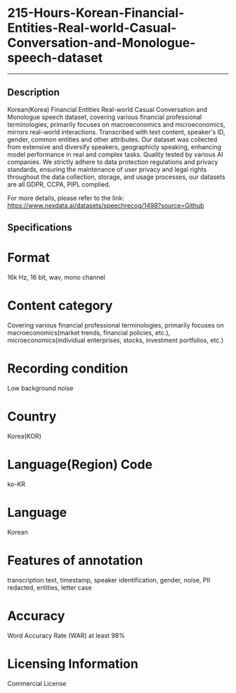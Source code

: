 # 215-Hours-Korean-Financial-Entities-Real-world-Casual-Conversation-and-Monologue-speech-dataset

---
## Description
Korean(Korea) Financial Entities Real-world Casual Conversation and Monologue speech dataset, covering various financial professional terminologies, primarily focuses on macroeconomics and microeconomics, mirrors real-world interactions. Transcribed with text content, speaker's ID, gender, common entities and other attributes. Our dataset was collected from extensive and diversify speakers, geographicly speaking, enhancing model performance in real and complex tasks. Quality tested by various AI companies. We strictly adhere to data protection regulations and privacy standards, ensuring the maintenance of user privacy and legal rights throughout the data collection, storage, and usage processes, our datasets are all GDPR, CCPA, PIPL complied.

For more details, please refer to the link: https://www.nexdata.ai/datasets/speechrecog/1498?source=Github


## Specifications

# Format
16k Hz, 16 bit, wav, mono channel
# Content category
Covering various financial professional terminologies, primarily focuses on macroeconomics(market trends, financial policies, etc.), microeconomics(individual enterprises, stocks, investment portfolios, etc.)
# Recording condition
Low background noise
# Country
Korea(KOR)
# Language(Region) Code
ko-KR
# Language
Korean
# Features of annotation
transcription text, timestamp, speaker identification, gender, noise, PII redacted, entities, letter case
# Accuracy
Word Accuracy Rate (WAR) at least 98%
# Licensing Information
Commercial License
